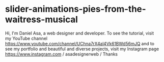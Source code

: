 # slider-animations-pies-from-the-waitress-musical
Hi, I'm Daniel Asa, a web designer and developer. To see the tutorial, visit my YouTube channel https://www.youtube.com/channel/UChna7rX4al4Vk61BWd56mJQ and to see my portfolio and beautiful and diverse projects, visit my Instagram page https://www.instagram.com / asadesignerweb / Thanks
